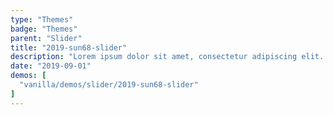 ```yaml
---
type: "Themes"
badge: "Themes"
parent: "Slider"
title: "2019-sun68-slider"
description: "Lorem ipsum dolor sit amet, consectetur adipiscing elit. Nunc tempus laoreet leo sit amet iaculis."
date: "2019-09-01"
demos: [
  "vanilla/demos/slider/2019-sun68-slider"
]
---
```

